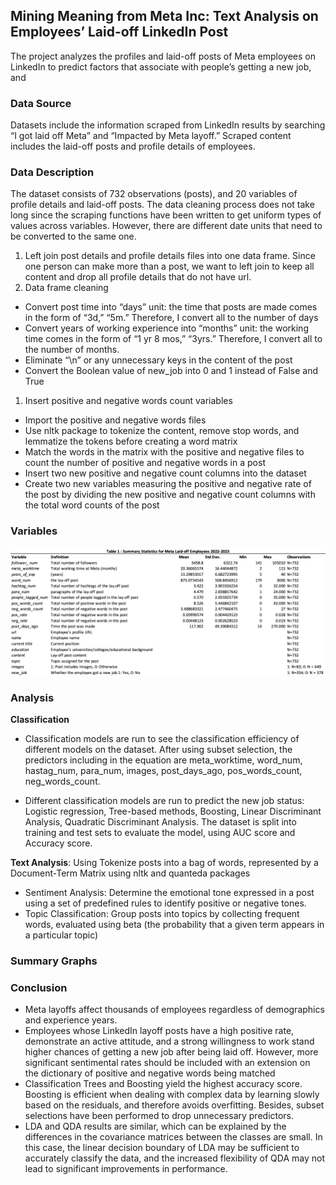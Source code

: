 
## Mining Meaning from Meta Inc: Text Analysis on Employees’ Laid-off LinkedIn Post ##
The project analyzes the profiles and laid-off posts of Meta employees on LinkedIn to predict factors that associate with people’s getting a new job, and 

### Data Source ###

Datasets include the information scraped from LinkedIn results by searching “I got laid off Meta” and “Impacted by Meta layoff.” Scraped content includes the laid-off posts and profile details of employees.

### Data Description ###

The dataset consists of 732 observations (posts), and 20 variables of profile details and laid-off posts. The data cleaning process does not take long since the scraping functions have been written to get uniform types of values across variables. However, there are different date units that need to be converted to the same one. 

1) Left join post details and profile details files into one data frame. Since one person can make more than a post, we want to left join to keep all content and drop all profile details that do not have url. 
1) Data frame cleaning 
- Convert post time into “days” unit: the time that posts are made comes in the form of “3d,” “5m.” Therefore, I convert all to the number of days 
- Convert years of working experience into “months” unit: the working time comes in the form of “1 yr 8 mos,” “3yrs.” Therefore, I convert all to the number of months.  
- Eliminate “\n” or any unnecessary keys in the content of the post 
- Convert the Boolean value of new\_job into 0 and 1 instead of False and True
1) Insert positive and negative words count variables 
- Import the positive and negative words files
- Use nltk package to tokenize the content, remove stop words, and lemmatize the tokens before creating a word matrix
- Match the words in the matrix with the positive and negative files to count the number of positive and negative words in a post
- Insert two new positive and negative count columns into the dataset 
- Create two new variables measuring the positive and negative rate of the post by dividing the new positive and negative count columns with the total word counts of the post

### Variables ###

![Summary Statistic](var.png)

### Analysis ###

**Classification**

- Classification models are run to see the classification efficiency of different models on the dataset. After using subset selection, the predictors including in the equation are meta\_worktime, word\_num, hastag\_num, para\_num, images, post\_days\_ago, pos\_words\_count, neg\_words\_count. 

- Different classification models are run to predict the new job status: Logistic regression, Tree-based methods, Boosting, Linear Discriminant Analysis, Quadratic Discriminant Analysis. The dataset is split into training and test sets to evaluate the model, using AUC score and Accuracy score. 

**Text Analysis**: Using Tokenize posts into a bag of words, represented by a Document-Term Matrix using nltk and quanteda packages 

- Sentiment Analysis: Determine the emotional tone expressed in a post using a set of predefined rules to identify positive or negative tones. 
- Topic Classification: Group posts into topics by collecting frequent words, evaluated using beta (the probability that a given term appears in a particular topic) 

### Summary Graphs ###


### Conclusion ###

- Meta layoffs affect thousands of employees regardless of demographics and experience years.
- Employees whose LinkedIn layoff posts have a high positive rate, demonstrate an active attitude, and a strong willingness to work stand higher chances of getting a new job after being laid off. However, more significant sentimental rates should be included with an extension on the dictionary of positive and negative words being matched 
- Classification Trees and Boosting yield the highest accuracy score. Boosting is efficient when dealing with complex data by learning slowly based on the residuals, and therefore avoids overfitting. Besides, subset selections have been performed to drop unnecessary predictors. 
- LDA and QDA results are similar, which can be explained by the differences in the covariance matrices between the classes are small. In this case, the linear decision boundary of LDA may be sufficient to accurately classify the data, and the increased flexibility of QDA may not lead to significant improvements in performance.
